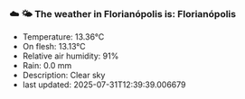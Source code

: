 ### ☁️ 🌤️  The weather in Florianópolis is: Florianópolis

- Temperature: 13.36°C
- On flesh: 13.13°C
- Relative air humidity: 91%
- Rain: 0.0 mm
- Description: Clear sky
- last updated: 2025-07-31T12:39:39.006679
